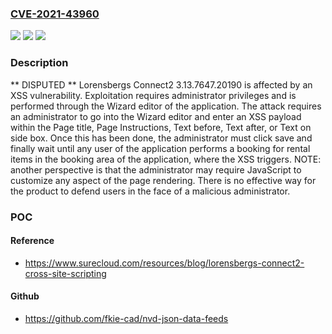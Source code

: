 ### [CVE-2021-43960](https://cve.mitre.org/cgi-bin/cvename.cgi?name=CVE-2021-43960)
![](https://img.shields.io/static/v1?label=Product&message=n%2Fa&color=blue)
![](https://img.shields.io/static/v1?label=Version&message=n%2Fa&color=blue)
![](https://img.shields.io/static/v1?label=Vulnerability&message=n%2Fa&color=brighgreen)

### Description

** DISPUTED ** Lorensbergs Connect2 3.13.7647.20190 is affected by an XSS vulnerability. Exploitation requires administrator privileges and is performed through the Wizard editor of the application. The attack requires an administrator to go into the Wizard editor and enter an XSS payload within the Page title, Page Instructions, Text before, Text after, or Text on side box. Once this has been done, the administrator must click save and finally wait until any user of the application performs a booking for rental items in the booking area of the application, where the XSS triggers. NOTE: another perspective is that the administrator may require JavaScript to customize any aspect of the page rendering. There is no effective way for the product to defend users in the face of a malicious administrator.

### POC

#### Reference
- https://www.surecloud.com/resources/blog/lorensbergs-connect2-cross-site-scripting

#### Github
- https://github.com/fkie-cad/nvd-json-data-feeds

